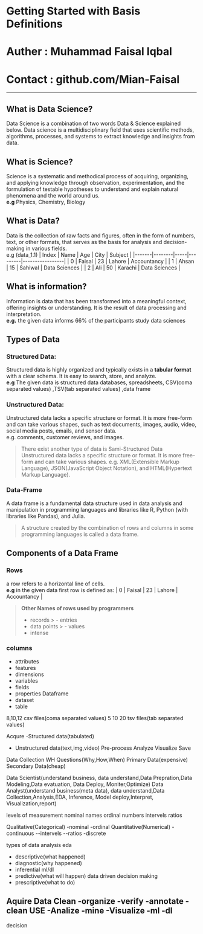 # Getting Started with Basis Definitions
# Auther : Muhammad Faisal Iqbal
# Contact : github.com/Mian-Faisal
---
## What is Data Science?
Data Science is a combination of two words Data & Science explained below. Data science is a multidisciplinary field that uses scientific methods, algorithms, processes, and systems to extract knowledge and insights from data.

## What is Science?
Science is a systematic and methodical process of acquiring, organizing, and applying knowledge through observation, experimentation, and the formulation of testable hypotheses to understand and explain natural phenomena and the world around us.\
**e.g** Physics, Chemistry, Biology
  
## What is Data?
Data is the collection of raw facts and figures, often in the form of numbers, text, or other formats, that serves as the basis for analysis and decision-making in various fields.\
e.g  (data_1.1)
| Index |  Name  | Age |  City   |     Subject     |
|-------|--------|-----|---------|-----------------|
|   0   | Faisal |  23 |  Lahore | Accountancy     |
|   1   | Ahsan  |  15 | Sahiwal | Data Sciences   |
|   2   |   Ali  |  50 | Karachi | Data Sciences   |

## What is information?
Information is data that has been transformed into a meaningful context, offering insights or understanding. It is the result of data processing and interpretation.\
**e.g.** the given data informs 66% of the participants study data sciences

## Types of Data
### Structured Data:
Structured data is highly organized and typically exists in a **tabular format** with a clear schema. It is easy to search, store, and analyze.\
**e.g** The given data is structured data
   databases, spreadsheets, CSV(coma separated values) ,TSV(tab separated values) ,data frame
### Unstructured Data:
Unstructured data lacks a specific structure or format. It is more free-form and can take various shapes, such as text documents, images, audio, video, social media posts, emails, and sensor data.\
e.g. comments, customer reviews, and images.
> There exist another type of data is Sami-Structured Data
> Unstructured data lacks a specific structure or format. It is more free-form and can take various shapes.
> e.g. XML(Extensible Markup Language), JSON(JavaScript Object Notation), and HTML(Hypertext Markup Language).

### Data-Frame
A data frame is a fundamental data structure used in data analysis and manipulation in programming languages and libraries like R, Python (with libraries like Pandas), and Julia.
> A structure created by the combination of rows and columns in some programming languages is called a data frame.

## Components of a Data Frame
### Rows
a row refers to a horizontal line of cells.\
**e.g** in the given data first row is defined as:
|   0   | Faisal |  23 |  Lahore | Accountancy     |
> **Other Names of rows used by programmers**
> - records      > - entries
> - data points  > - values
> - intense
### columns
- attributes
- features  
- dimensions
- variables
- fields
- properties
Dataframe
- dataset
- table

8,10,12 csv files(coma separated values)
5   10   20   tsv files(tab separated values)


Acqure
-Structured data(tabulated)
- Unstructured data(text,img,video)
Pre-process
Analyze
Visualize
Save

Data Collection
WH Questions(Why,How,When)
Primary Data(expensive)
Secondary Data(cheap)

Data Scientist(understand business, data understand,Data Prepration,Data Modeling,Data evatuation, Data Deploy, Moniter,Optimize)
Data Analyst(understand business(meta data), data understand,Data Collection,Analysis,EDA, Inference, Model deploy,Interpret, Visualization,report)

levels of measurement
nominal names
ordinal numbers
intervels
ratios

Qualitative(Categorical)
-nominal
-ordinal
Quantitative(Numerical)
-continuous
--intervels
--ratios
-discrete

types of data analysis
eda
- descriptive(what happened)
- diagnostic(why happened)
- inferential
ml/dl
- predictive(what will happen)
data driven decision making
- prescriptive(what to do)


Aquire Data
Clean
-organize
-verify
-annotate
-clean
USE
-Analize
-mine
-Visualize
-ml
-dl
-
decision
